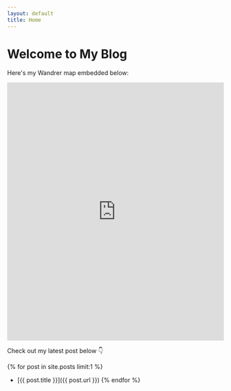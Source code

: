 ```yaml
---
layout: default
title: Home
---
```


# Welcome to My Blog

Here's my Wandrer map embedded below:

<iframe src="https://wandrer.earth/users/your-wandrer-username/embed" width="100%" height="600" frameborder="0" scrolling="no"></iframe>

Check out my latest post below 👇

{% for post in site.posts limit:1 %}
- [{{ post.title }}]({{ post.url }})
{% endfor %}
